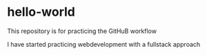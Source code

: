 # hello-world
This repository is for practicing the GitHuB workflow

I have started practicing webdevelopment with a fullstack approach
